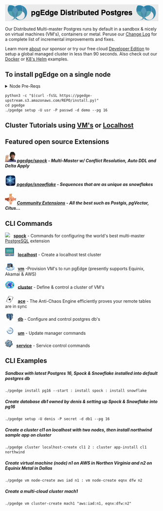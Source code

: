 
![# pgEdge Distributed Postgres](img/pgedge-dp-banner.png)

Our Distributed Multi-master Postgres runs by default in a sandbox & nicely on virtual machines (VM's), containers or metal.  Peruse our [Change Log](CHANGELOG.md) for a complete list of incremental improvements and fixes.

Learn more [about](https://pgedge.com/company) our sponsor or try our free cloud [Developer Edition](https://www.pgedge.com/get-started/cloud) to setup a global managed cluster in less than 90 seconds.  Also check out our [Docker](https://github.com/pgEdge/pgedge-docker/blob/main/README.md) or [K8's Helm](https://github.com/pgEdge/pgedge-helm/blob/main/examples/README.md) examples.  


## To install pgEdge on a single node
<details>
<summary>Node Pre-Reqs</summary>

- Use a  non-root user from the command line
- Tested with Python 3.9+ 
  - Python 3.9 on EL8, EL9, SLE-15, & Amazon Linux 2023
  - Python 3.10 on Ubuntu 22.04
  - Python 3.12 on OSX arm64 (experimental)
  - Python 3.12 on Fedora 39 (experimental)

- optional: config [password-less sudo](http://lussier.io/index.php/2023/04/07/passwordless-sudo/) if you want to autostart components with systemctl
- optional config [password-less ssh](http://lussier.io/index.php/2023/06/07/passwordless-ssh-to-localhost-2) to localhost for using `localhost cluster` commands
</details>

```
python3 -c "$(curl -fsSL https://pgedge-upstream.s3.amazonaws.com/REPO/install.py)"
cd pgedge
./pgedge setup -U usr -P passwd -d demo --pg 16
```

## Cluster Tutorials using [VM's](tutorials/vm-cluster.md) or [Localhost](tutorials/localhost-cluster.md)


## Featured open source Extensions

#####  <img src=img/spock.png height=35> **[pgedge/spock](https://github.com/pgedge/spock)** - Multi-Master w/ Conflict Resolution, Auto DDL and Delta Apply

##### <img src=img/snowflake.png height=35> **[pgedge/snowflake](https://github.com/pgedge/snowflake-sequences/tags)** - Sequences that are as unique as snowflakes

##### <img src=img/pg-community.png height=35> **[Community Extensions](supported-extensions.md)** - All the best such as Postgis, pgVector, Citus... 

## CLI Commands

<img src=img/spock-cli-help.png width=30>&nbsp;&nbsp; **[spock](cli-help/SPOCK-README.md)** - Commands for configuring the world's best multi-master [PostgreSQL](https://postgresql.org) extension

<img src=img/localhost.png width=30>&nbsp;&nbsp; **[localhost](cli-help/LOCALHOST-README.md)** - Create a localhost test cluster

<img src=img/vm.png width=30>&nbsp;&nbsp; **[vm](cli-help/VM-README.md)** -Provision VM's to run pgEdge (presently supports Equinix, Akamai & AWS)

<img src=img/cluster.png width=30>&nbsp;&nbsp; **[cluster](cli-help/CLUSTER-README.md)** - Define & control a cluster of VM's

<img src=img/ace.png width=30>&nbsp;&nbsp; **[ace](cli-help/ACE-README.md)** - The Anti-Chaos Engine efficiently proves your remote tables are in sync

<img src=img/db-pg.png width=30>&nbsp;&nbsp; **[db](cli-help/DB-README.md)** - Configure and control postgres db's

<img src=img/um.png width=30>&nbsp;&nbsp; **[um](cli-help/UM-README.md)** - Update manager commands

<img src=img/service.png width=25>&nbsp;&nbsp; **[service](cli-help/SERVICE-README.md)** - Service control commands

## CLI Examples
##### Sandbox with latest *Postgres 16*, *Spock* & *Snowflake* installed into default *postgres* db
```
./pgedge install pg16 --start : install spock : install snowflake
```

##### Create database *db1* owned by *denis* & setting up *Spock* & *Snowflake*  into *pg16*
```
./pgedge setup -U denis -P secret -d db1 --pg 16
```

##### Create a cluster *cl1* on localhost with two nodes, then install *northwind sample app* on cluster
```
./pgedge cluster localhost-create cl1 2 : cluster app-install cl1 northwind
```

##### Create virtual machine (node) *n1* on **AWS** in Northen Virginia and *n2* on **Equinix Metal** in Dallas
```
./pgedge vm node-create aws iad n1 : vm node-create eqnx dfw n2
```

##### Create a multi-cloud cluster *mach1*
```
./pgedge vm cluster-create mach1 "aws:iad:n1, eqnx:dfw:n2"
```

